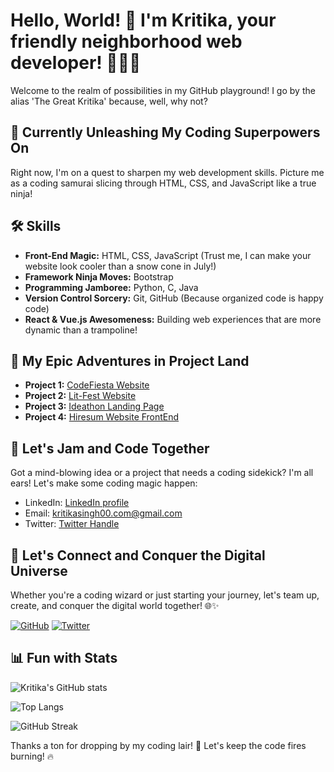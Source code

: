 # Hello, World! 🚀 I'm Kritika, your friendly neighborhood web developer! 👩‍💻✨

Welcome to the realm of possibilities in my GitHub playground! I go by the alias 'The Great Kritika' because, well, why not?

## 🌱 Currently Unleashing My Coding Superpowers On
Right now, I'm on a quest to sharpen my web development skills. Picture me as a coding samurai slicing through HTML, CSS, and JavaScript like a true ninja!

## 🛠 Skills
- **Front-End Magic:** HTML, CSS, JavaScript (Trust me, I can make your website look cooler than a snow cone in July!)
- **Framework Ninja Moves:** Bootstrap
- **Programming Jamboree:** Python, C, Java 
- **Version Control Sorcery:** Git, GitHub (Because organized code is happy code)
- **React & Vue.js Awesomeness:** Building web experiences that are more dynamic than a trampoline!

## 🔭 My Epic Adventures in Project Land
- **Project 1:** [CodeFiesta Website](https://github.com/Kritikasingh2004/codefiesta)
- **Project 2:** [Lit-Fest Website](https://github.com/EnLit-FoET/litfest)
- **Project 3:** [Ideathon Landing Page](https://github.com/Kritikasingh2004/ideathon)
- **Project 4:** [Hiresum Website FrontEnd](https://github.com/Kritikasingh2004/hiresum)

## 💬 Let's Jam and Code Together
Got a mind-blowing idea or a project that needs a coding sidekick? I'm all ears! Let's make some coding magic happen:

- LinkedIn: [LinkedIn profile](https://www.linkedin.com/in/kritika-singh-1634b322a/)
- Email: kritikasingh00.com@gmail.com
- Twitter: [Twitter Handle](https://twitter.com/kas39501)

## 🚀 Let's Connect and Conquer the Digital Universe
Whether you're a coding wizard or just starting your journey, let's team up, create, and conquer the digital world together! 🌐✨

[![GitHub](https://img.shields.io/github/followers/Kritikasingh2004?label=Follow&style=social)](https://github.com/Kritikasingh2004)
[![Twitter](https://img.shields.io/twitter/follow/kas39501?style=social)](https://twitter.com/kas39501)

## 📊  Fun with Stats
![Kritika's GitHub stats](https://github-readme-stats.vercel.app/api?username=Kritikasingh2004&show_icons=true&theme=radical)

![Top Langs](https://github-readme-stats.vercel.app/api/top-langs/?username=Kritikasingh2004&layout=compact&theme=radical)

![GitHub Streak](https://github-readme-streak-stats.herokuapp.com/?user=Kritikasingh2004&theme=radical)


Thanks a ton for dropping by my coding lair! 🎉 Let's keep the code fires burning! 🔥

